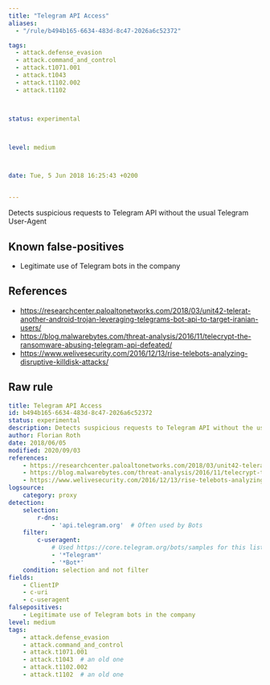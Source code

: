 ```yaml
---
title: "Telegram API Access"
aliases:
  - "/rule/b494b165-6634-483d-8c47-2026a6c52372"

tags:
  - attack.defense_evasion
  - attack.command_and_control
  - attack.t1071.001
  - attack.t1043
  - attack.t1102.002
  - attack.t1102



status: experimental



level: medium



date: Tue, 5 Jun 2018 16:25:43 +0200


---
```


Detects suspicious requests to Telegram API without the usual Telegram User-Agent

<!--more-->


## Known false-positives

* Legitimate use of Telegram bots in the company



## References

* https://researchcenter.paloaltonetworks.com/2018/03/unit42-telerat-another-android-trojan-leveraging-telegrams-bot-api-to-target-iranian-users/
* https://blog.malwarebytes.com/threat-analysis/2016/11/telecrypt-the-ransomware-abusing-telegram-api-defeated/
* https://www.welivesecurity.com/2016/12/13/rise-telebots-analyzing-disruptive-killdisk-attacks/


## Raw rule
```yaml
title: Telegram API Access
id: b494b165-6634-483d-8c47-2026a6c52372
status: experimental
description: Detects suspicious requests to Telegram API without the usual Telegram User-Agent
author: Florian Roth
date: 2018/06/05
modified: 2020/09/03
references:
    - https://researchcenter.paloaltonetworks.com/2018/03/unit42-telerat-another-android-trojan-leveraging-telegrams-bot-api-to-target-iranian-users/
    - https://blog.malwarebytes.com/threat-analysis/2016/11/telecrypt-the-ransomware-abusing-telegram-api-defeated/
    - https://www.welivesecurity.com/2016/12/13/rise-telebots-analyzing-disruptive-killdisk-attacks/
logsource:
    category: proxy
detection:
    selection:
        r-dns: 
            - 'api.telegram.org'  # Often used by Bots
    filter:
        c-useragent: 
            # Used https://core.telegram.org/bots/samples for this list
            - '*Telegram*'
            - '*Bot*'
    condition: selection and not filter
fields:
    - ClientIP
    - c-uri
    - c-useragent
falsepositives:
    - Legitimate use of Telegram bots in the company
level: medium
tags:
    - attack.defense_evasion
    - attack.command_and_control
    - attack.t1071.001
    - attack.t1043  # an old one
    - attack.t1102.002
    - attack.t1102  # an old one

```
